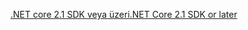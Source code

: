 [<span data-ttu-id="bf206-101">.NET core 2.1 SDK veya üzeri</span><span class="sxs-lookup"><span data-stu-id="bf206-101">.NET Core 2.1 SDK or later</span></span>](https://www.microsoft.com/net/download/all)
